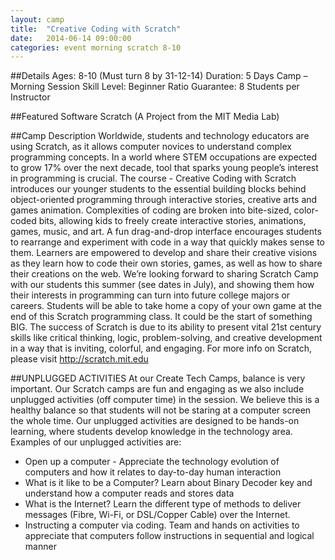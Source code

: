 ```yaml
---
layout: camp
title:  "Creative Coding with Scratch"
date:   2014-06-14 09:00:00
categories: event morning scratch 8-10
---
```


##Details
Ages: 8-10 (Must turn 8 by 31-12-14)
Duration: 5 Days Camp – Morning Session
Skill Level: Beginner 
Ratio Guarantee: 8 Students per Instructor

##Featured Software
Scratch (A Project from the MIT Media Lab)

##Camp Description
Worldwide, students and technology educators are using Scratch, as it allows computer novices to understand complex programming concepts. In a world where STEM occupations are expected to grow 17% over the next decade, tool that sparks young people’s interest in programming is crucial. 
The course - Creative Coding with Scratch introduces our younger students to the essential building blocks behind object-oriented programming through interactive stories, creative arts and games animation. Complexities of coding are broken into bite-sized, color-coded bits, allowing kids to freely create interactive stories, animations, games, music, and art. A fun drag-and-drop interface encourages students to rearrange and experiment with code in a way that quickly makes sense to them. Learners are empowered to develop and share their creative visions as they learn how to code their own stories, games, as well as how to share their creations on the web. 
We’re looking forward to sharing Scratch Camp with our students this summer (see dates in July), and showing them how their interests in programming can turn into future college majors or careers. Students will be able to take home a copy of your own game at the end of this Scratch programming class. It could be the start of something BIG. The success of Scratch is due to its ability to present vital 21st century skills like critical thinking, logic, problem-solving, and creative development in a way that is inviting, colorful, and engaging. 
For more info on Scratch, please visit http://scratch.mit.edu


##UNPLUGGED ACTIVITIES
At our Create Tech Camps, balance is very important. Our Scratch camps are fun and engaging as we also include unplugged activities (off computer time) in the session. We believe this is a healthy balance so that students will not be staring at a computer screen the whole time. Our unplugged activities are designed to be hands-on learning, where students develop knowledge in the technology area.
Examples of our unplugged activities are: 
* Open up a computer - Appreciate the technology evolution of computers and how it relates to day-to-day human interaction
* What is it like to be a Computer? Learn about Binary Decoder key and understand how a computer reads and stores data
* What is the Internet? Learn the different type of methods to deliver messages (Fibre, Wi-Fi, or DSL/Copper Cable) over the Internet.
* Instructing a computer via coding. Team and hands on activities to appreciate that computers follow instructions in sequential and logical manner

